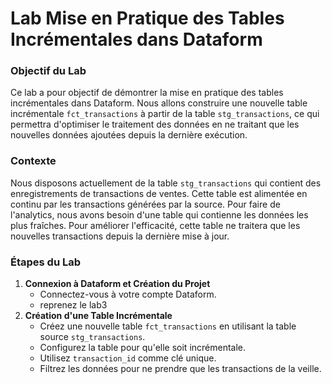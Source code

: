 # Lab Mise en Pratique des Tables Incrémentales dans Dataform
### Objectif du Lab
Ce lab a pour objectif de démontrer la mise en pratique des tables incrémentales dans Dataform. Nous allons construire une nouvelle table incrémentale `fct_transactions` à partir de la table `stg_transactions`, ce qui permettra d'optimiser le traitement des données en ne traitant que les nouvelles données ajoutées depuis la dernière exécution.

### Contexte
Nous disposons actuellement de la table `stg_transactions` qui contient des enregistrements de transactions de ventes. Cette table est alimentée en continu par les transactions générées par la source. Pour faire de l'analytics, nous avons besoin d'une table qui contienne les données les plus fraîches. Pour améliorer l'efficacité, cette table ne traitera que les nouvelles transactions depuis la dernière mise à jour.

### Étapes du Lab
1. **Connexion à Dataform et Création du Projet**
   * Connectez-vous à votre compte Dataform.
   * reprenez le lab3
2. **Création d'une Table Incrémentale**
   * Créez une nouvelle table `fct_transactions` en utilisant la table source `stg_transactions`.
   * Configurez la table pour qu'elle soit incrémentale.
   * Utilisez `transaction_id` comme clé unique.
   * Filtrez les données pour ne prendre que les transactions de la veille.
